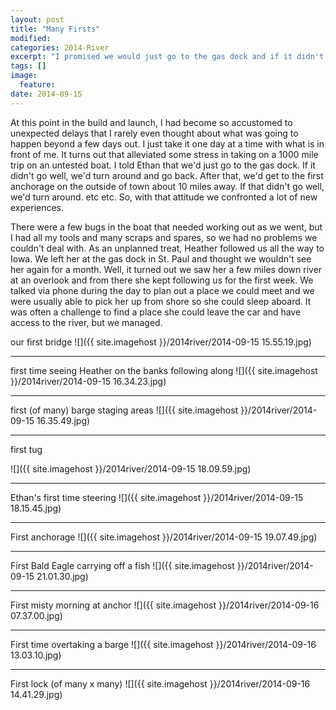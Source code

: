 ```yaml
---
layout: post
title: "Many Firsts"
modified:
categories: 2014-River
excerpt: "I promised we would just go to the gas dock and if it didn't go well, we turn around."
tags: []
image:
  feature:
date: 2014-09-15
---
```


At this point in the build and launch, I had become so accustomed to unexpected delays that I rarely even thought about what was going to happen beyond a few days out. I just take it one day at a time with what is in front of me. It turns out that alleviated some stress in taking on a 1000 mile trip on an untested boat. I told Ethan that we'd just go to the gas dock. If it didn't go well, we'd turn around and go back. After that, we'd get to the first anchorage on the outside of town about 10 miles away. If that didn't go well, we'd turn around. etc etc. So, with that attitude we confronted a lot of new experiences.

There were a few bugs in the boat that needed working out as we went, but I had all my tools and many scraps and spares, so we had no problems we couldn't deal with. As an unplanned treat, Heather followed us all the way to Iowa. We left her at the gas dock in St. Paul and thought we wouldn't see her again for a month. Well, it turned out we saw her a few miles down river at an overlook and from there she kept following us for the first week. We talked via phone during the day to plan out a place we could meet and we were usually able to pick her up from shore so she could sleep aboard. It was often a challenge to find a place she could leave the car and have access to the river, but we managed. 

our first bridge
![]({{ site.imagehost }}/2014river/2014-09-15 15.55.19.jpg)

----

first time seeing Heather on the banks following along
![]({{ site.imagehost }}/2014river/2014-09-15 16.34.23.jpg)

----

first (of many) barge staging areas
![]({{ site.imagehost }}/2014river/2014-09-15 16.35.49.jpg)

-------

first tug

![]({{ site.imagehost }}/2014river/2014-09-15 18.09.59.jpg)

----------

Ethan's first time steering
![]({{ site.imagehost }}/2014river/2014-09-15 18.15.45.jpg)

--------

First anchorage
![]({{ site.imagehost }}/2014river/2014-09-15 19.07.49.jpg)

----

First Bald Eagle carrying off a fish
![]({{ site.imagehost }}/2014river/2014-09-15 21.01.30.jpg)

----

First misty morning at anchor
![]({{ site.imagehost }}/2014river/2014-09-16 07.37.00.jpg)

-----

First time overtaking a barge
![]({{ site.imagehost }}/2014river/2014-09-16 13.03.10.jpg)

---------

First lock (of many x many)
![]({{ site.imagehost }}/2014river/2014-09-16 14.41.29.jpg)
